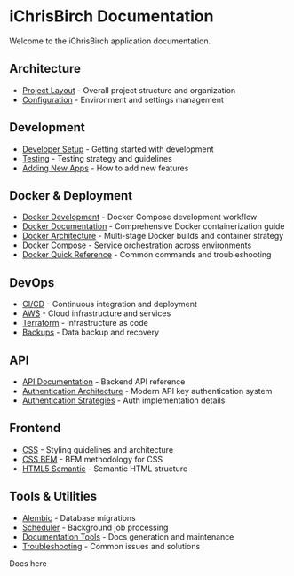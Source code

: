 # iChrisBirch Documentation

Welcome to the iChrisBirch application documentation.

## Architecture

- [Project Layout](project_layout.md) - Overall project structure and organization
- [Configuration](configuration.md) - Environment and settings management

## Development

- [Developer Setup](developer_setup.md) - Getting started with development
- [Testing](testing/overview.md) - Testing strategy and guidelines
- [Adding New Apps](add_new_app.md) - How to add new features

## Docker & Deployment

- [Docker Development](docker-development.md) - Docker Compose development workflow
- [Docker Documentation](docker/index.md) - Comprehensive Docker containerization guide
- [Docker Architecture](docker/docker.md) - Multi-stage Docker builds and container strategy
- [Docker Compose](docker/docker-compose.md) - Service orchestration across environments
- [Docker Quick Reference](docker/docker-quick-reference.md) - Common commands and troubleshooting

## DevOps

- [CI/CD](cicd.md) - Continuous integration and deployment
- [AWS](AWS.md) - Cloud infrastructure and services
- [Terraform](terraform.md) - Infrastructure as code
- [Backups](backups.md) - Data backup and recovery

## API

- [API Documentation](api/index.md) - Backend API reference
- [Authentication Architecture](authentication-architecture.md) - Modern API key authentication system
- [Authentication Strategies](api/authentication_strategies.md) - Auth implementation details

## Frontend

- [CSS](css.md) - Styling guidelines and architecture
- [CSS BEM](css_bem.md) - BEM methodology for CSS
- [HTML5 Semantic](html5_semantic.md) - Semantic HTML structure

## Tools & Utilities

- [Alembic](alembic.md) - Database migrations
- [Scheduler](scheduler.md) - Background job processing
- [Documentation Tools](documentation_tools.md) - Docs generation and maintenance
- [Troubleshooting](troubleshooting.md) - Common issues and solutions

Docs here
